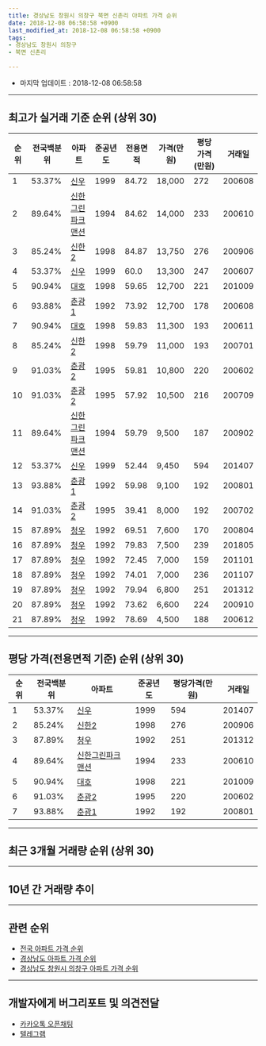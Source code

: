 ```yaml
---
title: 경상남도 창원시 의창구 북면 신촌리 아파트 가격 순위
date: 2018-12-08 06:58:58 +0900
last_modified_at: 2018-12-08 06:58:58 +0900
tags:
- 경상남도 창원시 의창구
- 북면 신촌리

---
```


* 마지막 업데이트 : 2018-12-08 06:58:58

---

## 최고가 실거래 기준 순위 (상위 30)


|순위|전국백분위|아파트|준공년도|전용면적|가격(만원)|평당가격(만원)|거래일|
|---|---|---|---|---|---|---|---|
|1|53.37%|[신우](https://search.naver.com/search.naver?query=%EA%B2%BD%EC%83%81%EB%82%A8%EB%8F%84+%EC%B0%BD%EC%9B%90%EC%8B%9C+%EC%9D%98%EC%B0%BD%EA%B5%AC+%EB%B6%81%EB%A9%B4+%EC%8B%A0%EC%B4%8C%EB%A6%AC+%EC%8B%A0%EC%9A%B0)|1999|84.72|18,000|272|200608|
|2|89.64%|[신한그린파크맨션](https://search.naver.com/search.naver?query=%EA%B2%BD%EC%83%81%EB%82%A8%EB%8F%84+%EC%B0%BD%EC%9B%90%EC%8B%9C+%EC%9D%98%EC%B0%BD%EA%B5%AC+%EB%B6%81%EB%A9%B4+%EC%8B%A0%EC%B4%8C%EB%A6%AC+%EC%8B%A0%ED%95%9C%EA%B7%B8%EB%A6%B0%ED%8C%8C%ED%81%AC%EB%A7%A8%EC%85%98)|1994|84.62|14,000|233|200610|
|3|85.24%|[신한2](https://search.naver.com/search.naver?query=%EA%B2%BD%EC%83%81%EB%82%A8%EB%8F%84+%EC%B0%BD%EC%9B%90%EC%8B%9C+%EC%9D%98%EC%B0%BD%EA%B5%AC+%EB%B6%81%EB%A9%B4+%EC%8B%A0%EC%B4%8C%EB%A6%AC+%EC%8B%A0%ED%95%9C2)|1998|84.87|13,750|276|200906|
|4|53.37%|[신우](https://search.naver.com/search.naver?query=%EA%B2%BD%EC%83%81%EB%82%A8%EB%8F%84+%EC%B0%BD%EC%9B%90%EC%8B%9C+%EC%9D%98%EC%B0%BD%EA%B5%AC+%EB%B6%81%EB%A9%B4+%EC%8B%A0%EC%B4%8C%EB%A6%AC+%EC%8B%A0%EC%9A%B0)|1999|60.0|13,300|247|200607|
|5|90.94%|[대호](https://search.naver.com/search.naver?query=%EA%B2%BD%EC%83%81%EB%82%A8%EB%8F%84+%EC%B0%BD%EC%9B%90%EC%8B%9C+%EC%9D%98%EC%B0%BD%EA%B5%AC+%EB%B6%81%EB%A9%B4+%EC%8B%A0%EC%B4%8C%EB%A6%AC+%EB%8C%80%ED%98%B8)|1998|59.65|12,700|221|201009|
|6|93.88%|[춘광1](https://search.naver.com/search.naver?query=%EA%B2%BD%EC%83%81%EB%82%A8%EB%8F%84+%EC%B0%BD%EC%9B%90%EC%8B%9C+%EC%9D%98%EC%B0%BD%EA%B5%AC+%EB%B6%81%EB%A9%B4+%EC%8B%A0%EC%B4%8C%EB%A6%AC+%EC%B6%98%EA%B4%911)|1992|73.92|12,700|178|200608|
|7|90.94%|[대호](https://search.naver.com/search.naver?query=%EA%B2%BD%EC%83%81%EB%82%A8%EB%8F%84+%EC%B0%BD%EC%9B%90%EC%8B%9C+%EC%9D%98%EC%B0%BD%EA%B5%AC+%EB%B6%81%EB%A9%B4+%EC%8B%A0%EC%B4%8C%EB%A6%AC+%EB%8C%80%ED%98%B8)|1998|59.83|11,300|193|200611|
|8|85.24%|[신한2](https://search.naver.com/search.naver?query=%EA%B2%BD%EC%83%81%EB%82%A8%EB%8F%84+%EC%B0%BD%EC%9B%90%EC%8B%9C+%EC%9D%98%EC%B0%BD%EA%B5%AC+%EB%B6%81%EB%A9%B4+%EC%8B%A0%EC%B4%8C%EB%A6%AC+%EC%8B%A0%ED%95%9C2)|1998|59.79|11,000|193|200701|
|9|91.03%|[춘광2](https://search.naver.com/search.naver?query=%EA%B2%BD%EC%83%81%EB%82%A8%EB%8F%84+%EC%B0%BD%EC%9B%90%EC%8B%9C+%EC%9D%98%EC%B0%BD%EA%B5%AC+%EB%B6%81%EB%A9%B4+%EC%8B%A0%EC%B4%8C%EB%A6%AC+%EC%B6%98%EA%B4%912)|1995|59.81|10,800|220|200602|
|10|91.03%|[춘광2](https://search.naver.com/search.naver?query=%EA%B2%BD%EC%83%81%EB%82%A8%EB%8F%84+%EC%B0%BD%EC%9B%90%EC%8B%9C+%EC%9D%98%EC%B0%BD%EA%B5%AC+%EB%B6%81%EB%A9%B4+%EC%8B%A0%EC%B4%8C%EB%A6%AC+%EC%B6%98%EA%B4%912)|1995|57.92|10,500|216|200709|
|11|89.64%|[신한그린파크맨션](https://search.naver.com/search.naver?query=%EA%B2%BD%EC%83%81%EB%82%A8%EB%8F%84+%EC%B0%BD%EC%9B%90%EC%8B%9C+%EC%9D%98%EC%B0%BD%EA%B5%AC+%EB%B6%81%EB%A9%B4+%EC%8B%A0%EC%B4%8C%EB%A6%AC+%EC%8B%A0%ED%95%9C%EA%B7%B8%EB%A6%B0%ED%8C%8C%ED%81%AC%EB%A7%A8%EC%85%98)|1994|59.79|9,500|187|200902|
|12|53.37%|[신우](https://search.naver.com/search.naver?query=%EA%B2%BD%EC%83%81%EB%82%A8%EB%8F%84+%EC%B0%BD%EC%9B%90%EC%8B%9C+%EC%9D%98%EC%B0%BD%EA%B5%AC+%EB%B6%81%EB%A9%B4+%EC%8B%A0%EC%B4%8C%EB%A6%AC+%EC%8B%A0%EC%9A%B0)|1999|52.44|9,450|594|201407|
|13|93.88%|[춘광1](https://search.naver.com/search.naver?query=%EA%B2%BD%EC%83%81%EB%82%A8%EB%8F%84+%EC%B0%BD%EC%9B%90%EC%8B%9C+%EC%9D%98%EC%B0%BD%EA%B5%AC+%EB%B6%81%EB%A9%B4+%EC%8B%A0%EC%B4%8C%EB%A6%AC+%EC%B6%98%EA%B4%911)|1992|59.98|9,100|192|200801|
|14|91.03%|[춘광2](https://search.naver.com/search.naver?query=%EA%B2%BD%EC%83%81%EB%82%A8%EB%8F%84+%EC%B0%BD%EC%9B%90%EC%8B%9C+%EC%9D%98%EC%B0%BD%EA%B5%AC+%EB%B6%81%EB%A9%B4+%EC%8B%A0%EC%B4%8C%EB%A6%AC+%EC%B6%98%EA%B4%912)|1995|39.41|8,000|192|200702|
|15|87.89%|[청우](https://search.naver.com/search.naver?query=%EA%B2%BD%EC%83%81%EB%82%A8%EB%8F%84+%EC%B0%BD%EC%9B%90%EC%8B%9C+%EC%9D%98%EC%B0%BD%EA%B5%AC+%EB%B6%81%EB%A9%B4+%EC%8B%A0%EC%B4%8C%EB%A6%AC+%EC%B2%AD%EC%9A%B0)|1992|69.51|7,600|170|200804|
|16|87.89%|[청우](https://search.naver.com/search.naver?query=%EA%B2%BD%EC%83%81%EB%82%A8%EB%8F%84+%EC%B0%BD%EC%9B%90%EC%8B%9C+%EC%9D%98%EC%B0%BD%EA%B5%AC+%EB%B6%81%EB%A9%B4+%EC%8B%A0%EC%B4%8C%EB%A6%AC+%EC%B2%AD%EC%9A%B0)|1992|79.83|7,500|239|201805|
|17|87.89%|[청우](https://search.naver.com/search.naver?query=%EA%B2%BD%EC%83%81%EB%82%A8%EB%8F%84+%EC%B0%BD%EC%9B%90%EC%8B%9C+%EC%9D%98%EC%B0%BD%EA%B5%AC+%EB%B6%81%EB%A9%B4+%EC%8B%A0%EC%B4%8C%EB%A6%AC+%EC%B2%AD%EC%9A%B0)|1992|72.45|7,000|159|201101|
|18|87.89%|[청우](https://search.naver.com/search.naver?query=%EA%B2%BD%EC%83%81%EB%82%A8%EB%8F%84+%EC%B0%BD%EC%9B%90%EC%8B%9C+%EC%9D%98%EC%B0%BD%EA%B5%AC+%EB%B6%81%EB%A9%B4+%EC%8B%A0%EC%B4%8C%EB%A6%AC+%EC%B2%AD%EC%9A%B0)|1992|74.01|7,000|236|201107|
|19|87.89%|[청우](https://search.naver.com/search.naver?query=%EA%B2%BD%EC%83%81%EB%82%A8%EB%8F%84+%EC%B0%BD%EC%9B%90%EC%8B%9C+%EC%9D%98%EC%B0%BD%EA%B5%AC+%EB%B6%81%EB%A9%B4+%EC%8B%A0%EC%B4%8C%EB%A6%AC+%EC%B2%AD%EC%9A%B0)|1992|79.94|6,800|251|201312|
|20|87.89%|[청우](https://search.naver.com/search.naver?query=%EA%B2%BD%EC%83%81%EB%82%A8%EB%8F%84+%EC%B0%BD%EC%9B%90%EC%8B%9C+%EC%9D%98%EC%B0%BD%EA%B5%AC+%EB%B6%81%EB%A9%B4+%EC%8B%A0%EC%B4%8C%EB%A6%AC+%EC%B2%AD%EC%9A%B0)|1992|73.62|6,600|224|200910|
|21|87.89%|[청우](https://search.naver.com/search.naver?query=%EA%B2%BD%EC%83%81%EB%82%A8%EB%8F%84+%EC%B0%BD%EC%9B%90%EC%8B%9C+%EC%9D%98%EC%B0%BD%EA%B5%AC+%EB%B6%81%EB%A9%B4+%EC%8B%A0%EC%B4%8C%EB%A6%AC+%EC%B2%AD%EC%9A%B0)|1992|78.69|4,500|188|200612|


---

## 평당 가격(전용면적 기준) 순위 (상위 30)


|순위|전국백분위|아파트|준공년도|평당가격(만원)|거래일|
|---|---|---|---|---|---|
|1|53.37%|[신우](https://search.naver.com/search.naver?query=%EA%B2%BD%EC%83%81%EB%82%A8%EB%8F%84+%EC%B0%BD%EC%9B%90%EC%8B%9C+%EC%9D%98%EC%B0%BD%EA%B5%AC+%EB%B6%81%EB%A9%B4+%EC%8B%A0%EC%B4%8C%EB%A6%AC+%EC%8B%A0%EC%9A%B0)|1999|594|201407|
|2|85.24%|[신한2](https://search.naver.com/search.naver?query=%EA%B2%BD%EC%83%81%EB%82%A8%EB%8F%84+%EC%B0%BD%EC%9B%90%EC%8B%9C+%EC%9D%98%EC%B0%BD%EA%B5%AC+%EB%B6%81%EB%A9%B4+%EC%8B%A0%EC%B4%8C%EB%A6%AC+%EC%8B%A0%ED%95%9C2)|1998|276|200906|
|3|87.89%|[청우](https://search.naver.com/search.naver?query=%EA%B2%BD%EC%83%81%EB%82%A8%EB%8F%84+%EC%B0%BD%EC%9B%90%EC%8B%9C+%EC%9D%98%EC%B0%BD%EA%B5%AC+%EB%B6%81%EB%A9%B4+%EC%8B%A0%EC%B4%8C%EB%A6%AC+%EC%B2%AD%EC%9A%B0)|1992|251|201312|
|4|89.64%|[신한그린파크맨션](https://search.naver.com/search.naver?query=%EA%B2%BD%EC%83%81%EB%82%A8%EB%8F%84+%EC%B0%BD%EC%9B%90%EC%8B%9C+%EC%9D%98%EC%B0%BD%EA%B5%AC+%EB%B6%81%EB%A9%B4+%EC%8B%A0%EC%B4%8C%EB%A6%AC+%EC%8B%A0%ED%95%9C%EA%B7%B8%EB%A6%B0%ED%8C%8C%ED%81%AC%EB%A7%A8%EC%85%98)|1994|233|200610|
|5|90.94%|[대호](https://search.naver.com/search.naver?query=%EA%B2%BD%EC%83%81%EB%82%A8%EB%8F%84+%EC%B0%BD%EC%9B%90%EC%8B%9C+%EC%9D%98%EC%B0%BD%EA%B5%AC+%EB%B6%81%EB%A9%B4+%EC%8B%A0%EC%B4%8C%EB%A6%AC+%EB%8C%80%ED%98%B8)|1998|221|201009|
|6|91.03%|[춘광2](https://search.naver.com/search.naver?query=%EA%B2%BD%EC%83%81%EB%82%A8%EB%8F%84+%EC%B0%BD%EC%9B%90%EC%8B%9C+%EC%9D%98%EC%B0%BD%EA%B5%AC+%EB%B6%81%EB%A9%B4+%EC%8B%A0%EC%B4%8C%EB%A6%AC+%EC%B6%98%EA%B4%912)|1995|220|200602|
|7|93.88%|[춘광1](https://search.naver.com/search.naver?query=%EA%B2%BD%EC%83%81%EB%82%A8%EB%8F%84+%EC%B0%BD%EC%9B%90%EC%8B%9C+%EC%9D%98%EC%B0%BD%EA%B5%AC+%EB%B6%81%EB%A9%B4+%EC%8B%A0%EC%B4%8C%EB%A6%AC+%EC%B6%98%EA%B4%911)|1992|192|200801|


---

## 최근 3개월 거래량 순위 (상위 30)


<div style="width:100%;">
    <canvas id="deal_count_ranking" height="250"></canvas>
</div>


<script>
new Chart(document.getElementById("deal_count_ranking"), {
    type: 'horizontalBar',
    data: {
        labels: ['대호'],
        datasets: [{
            label: '실거래 수',
            data: [1],
            borderColor: "rgba(255, 0, 128, 1)",
            backgroundColor: "rgba(255, 0, 128, 0.5)",
            fill: false,
        }]
    },
    options: {
        responsive: true,
        title: {
            display: true,
            text: '최근 3개월 거래량 순위'
        },
        tooltips: {
            mode: 'index',
            intersect: false,
            callbacks: {
                title: function(tooltipItems, data) {
                    return "실거래 수:";
                },
                label: function(tooltipItem, data) {
                    return data.labels[tooltipItem.index] + ": " + tooltipItem.xLabel;
                }
            }
        },
        hover: {
            mode: 'nearest',
            intersect: true
        },
        scales: {
            xAxes: [{
                display: true,
                scaleLabel: {
                    display: true,
                    labelString: '실거래 수'
                },
                ticks: {
                    suggestedMin: 0,
                }
            }],
            yAxes: [{
                display: true,
                ticks: {
                    autoSkip: false,
                    callback: function(value, index, values) {
                        if (value.length > 15)
                            return value.substr(0, 13) + "...";
                        else
                            return value;
                    }
                },
                scaleLabel: {
                    display: false,
                }
            }]
        }
    }
});

</script>


---

## 10년 간 거래량 추이


<div style="width:100%;">
    <canvas id="deal_progress" height="250"></canvas>
</div>

<script>
new Chart(document.getElementById("deal_progress"), {
    type: 'line',
    data: {
        labels: ['200812','200901','200902','200903','200904','200905','200906','200907','200908','200909','200910','200911','200912','201001','201002','201003','201004','201005','201006','201007','201008','201009','201010','201011','201012','201101','201102','201103','201104','201105','201106','201107','201108','201109','201110','201111','201112','201201','201202','201203','201204','201205','201206','201207','201208','201209','201210','201211','201212','201301','201302','201303','201304','201305','201306','201307','201308','201309','201310','201311','201312','201401','201402','201403','201404','201405','201406','201407','201408','201409','201410','201411','201412','201501','201502','201503','201504','201505','201506','201507','201508','201509','201510','201511','201512','201601','201602','201603','201604','201605','201606','201607','201608','201609','201610','201611','201612','201701','201702','201703','201704','201705','201706','201707','201708','201709','201710','201711','201712','201801','201802','201803','201804','201805','201806','201807','201808','201809','201810','201811','201812'],
        datasets: [{
            label: '실거래 수',
            pointRadius: 1,
            data: [4, 10, 7, 7, 8, 9, 8, 4, 3, 8, 14, 9, 8, 7, 9, 10, 12, 9, 4, 3, 3, 8, 12, 10, 6, 10, 8, 13, 11, 17, 4, 7, 5, 5, 10, 7, 7, 7, 10, 10, 5, 3, 1, 5, 6, 3, 5, 4, 4, 4, 2, 3, 6, 4, 3, 4, 5, 6, 4, 5, 10, 3, 3, 11, 9, 6, 8, 7, 9, 10, 10, 1, 6, 9, 4, 10, 12, 8, 10, 5, 4, 3, 13, 5, 6, 3, 3, 5, 4, 2, 4, 3, 3, 3, 5, 1, 1, 3, 2, 3, 4, 4, 2, 3, 2, 2, 2, 1, 0, 2, 3, 2, 1, 4, 1, 1, 1, 0, 1, 0, 0],
            borderColor: "rgba(255, 201, 14, 1)",
            backgroundColor: "rgba(255, 201, 14, 0.5)",
            fill: true,
        }]
    },
    options: {
        responsive: true,
        title: {
            display: true,
            text: '10년간 거래량 추이'
        },
        tooltips: {
            mode: 'index',
            intersect: false,
        },
        hover: {
            mode: 'nearest',
            intersect: true
        },
        scales: {
            xAxes: [{
                display: true,
                scaleLabel: {
                    display: true,
                    labelString: '년/월'
                }
            }],
            yAxes: [{
                display: true,
                ticks: {
                    suggestedMin: 0,
                },
                scaleLabel: {
                    display: true,
                    labelString: '실거래 수'
                }
            }]
        }
    }
});

</script>


---

## 관련 순위

- [전국 아파트 가격 순위](https://inasie.github.io/apt-ranking/전국)
- [경상남도 아파트 가격 순위](https://inasie.github.io/apt-ranking/경상남도)
- [경상남도 창원시 의창구 아파트 가격 순위](https://inasie.github.io/apt-ranking/경상남도-창원시-의창구)


---

## 개발자에게 버그리포트 및 의견전달

- [카카오톡 오픈채팅](https://open.kakao.com/o/gLJUAP4)
- [텔레그램](https://t.me/inasie)

